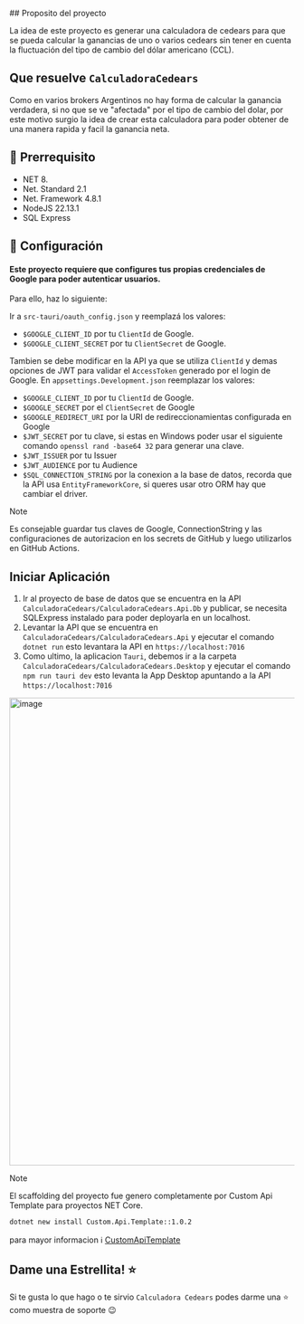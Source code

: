 ﻿﻿## Proposito del proyecto

La idea de este proyecto es generar una calculadora de cedears para que se pueda calcular la ganancias de uno o varios cedears sin tener en cuenta la fluctuación del tipo de cambio del dólar americano (CCL).

## Que resuelve `CalculadoraCedears`

Como en varios brokers Argentinos no hay forma de calcular la ganancia verdadera, si no que se ve "afectada" por el tipo de cambio del dolar, por este motivo surgio la idea de crear esta calculadora para poder obtener de una manera rapida y facil la ganancia neta.
## 📌 Prerrequisito
   - NET 8.
   - Net. Standard 2.1
   - Net. Framework 4.8.1
   - NodeJS 22.13.1
   - SQL Express

## 🔧 Configuración

#### Este proyecto requiere que configures tus propias credenciales de Google para poder autenticar usuarios.
Para ello, haz lo siguiente:

Ir a  `src-tauri/oauth_config.json` y reemplazá los valores:
   - `$GOOGLE_CLIENT_ID` por tu `ClientId` de Google.
   - `$GOOGLE_CLIENT_SECRET` por tu  `ClientSecret` de Google.

Tambien se debe modificar en la API ya que se utiliza `ClientId` y demas opciones de JWT para validar el `AccessToken` generado por el login de Google.
En `appsettings.Development.json` reemplazar los valores:
   - `$GOOGLE_CLIENT_ID` por tu `ClientId` de Google.
   - `$GOOGLE_SECRET` por el `ClientSecret` de Google
   - `$GOOGLE_REDIRECT_URI` por la URI de redireccionamientas configurada en Google
   - `$JWT_SECRET` por tu clave, si estas en Windows poder usar el siguiente comando `openssl rand -base64 32` para generar una clave.
   - `$JWT_ISSUER` por tu Issuer
   - `$JWT_AUDIENCE` por tu Audience
   - `$SQL_CONNECTION_STRING` por la conexion a la base de datos, recorda que la API usa `EntityFrameworkCore`, si queres usar otro ORM hay que cambiar el driver.

> [!NOTE]
> Es consejable guardar tus claves de Google, ConnectionString y las configuraciones de autorizacion en los secrets de GitHub y luego utilizarlos en GitHub Actions.


## Iniciar Aplicación 
  1. Ir al proyecto de base de datos que se encuentra en la API `CalculadoraCedears/CalculadoraCedears.Api.Db` y publicar, se necesita SQLExpress instalado para poder deployarla en un localhost.
  2. Levantar la API que se encuentra en `CalculadoraCedears/CalculadoraCedears.Api` y ejecutar el comando `dotnet run` esto levantara la API en `https://localhost:7016`
  3. Como ultimo, la aplicacion `Tauri`, debemos ir a la carpeta `CalculadoraCedears/CalculadoraCedears.Desktop` y ejecutar el comando `npm run tauri dev` esto levanta la App Desktop apuntando a la API `https://localhost:7016`

<img width="1583" height="827" alt="image" src="https://github.com/user-attachments/assets/4a2893aa-539e-4f60-9e8b-54f676b220b7" />



> [!NOTE]
> El scaffolding del proyecto fue genero completamente por Custom Api Template para proyectos NET Core.
> ```bash
> dotnet new install Custom.Api.Template::1.0.2
> ```
> para mayor informacion ℹ️ [CustomApiTemplate](https://github.com/LeonardoFaggiani/Template)


## Dame una Estrellita! ⭐
Si te gusta lo que hago o te sirvio `Calculadora Cedears` podes darme una ⭐ como muestra de soporte 😉
